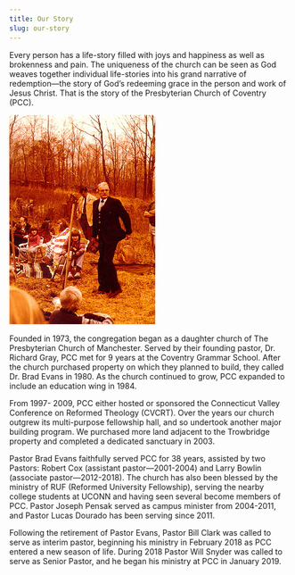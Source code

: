 ```yaml
---
title: Our Story
slug: our-story
---
```


Every person has a life-story filled with joys and happiness as well as brokenness and pain. The uniqueness of the church can be seen as God weaves together individual life-stories into his grand narrative of redemption—the story of God’s redeeming grace in the person and work of Jesus Christ. That is the story of the Presbyterian Church of Coventry (PCC).

![Rev. Gray](../images/revgray.jpg)

Founded in 1973, the congregation began as a daughter church of The Presbyterian Church of Manchester. Served by their founding pastor, Dr. Richard Gray, PCC met for 9 years at the Coventry Grammar School. After the church purchased property on which they planned to build, they called Dr. Brad Evans in 1980. As the church continued to grow, PCC expanded to include an education wing in 1984.

From 1997- 2009, PCC either hosted or sponsored the Connecticut Valley Conference on Reformed Theology (CVCRT). Over the years our church outgrew its multi-purpose fellowship hall, and so undertook another major building program. We purchased more land adjacent to the Trowbridge property and completed a dedicated sanctuary in 2003.

Pastor Brad Evans faithfully served PCC for 38 years, assisted by two Pastors: Robert Cox (assistant pastor—2001-2004) and Larry Bowlin (associate pastor—2012-2018). The church has also been blessed by the ministry of RUF (Reformed University Fellowship), serving the nearby college students at UCONN and having seen several become members of PCC. Pastor Joseph Pensak served as campus minister from 2004-2011, and Pastor Lucas Dourado has been serving since 2011.

Following the retirement of Pastor Evans, Pastor Bill Clark was called to serve as interim pastor, beginning his ministry in February 2018 as PCC entered a new season of life. During 2018 Pastor Will Snyder was called to serve as Senior Pastor, and he began his ministry at PCC in January 2019.
